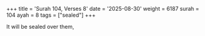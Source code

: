 +++
title = 'Surah 104, Verses 8'
date = '2025-08-30'
weight = 6187
surah = 104
ayah = 8
tags = ["sealed"]
+++

It will be sealed over them,